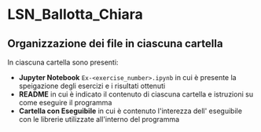 # LSN_Ballotta_Chiara
## Organizzazione dei file in ciascuna cartella
In ciascuna cartella sono presenti:
- **Jupyter Notebook** `Ex-<exercise_number>.ipynb` in cui è presente la speigazione degli esercizi e i risultati ottenuti
- **README** in cui è indicato il contenuto di ciascuna cartella e istruzioni su come eseguire il programma
- **Cartella con Eseguibile** in cui è contenuto l'interezza dell' eseguibile con le librerie utilizzate all'interno del programma
